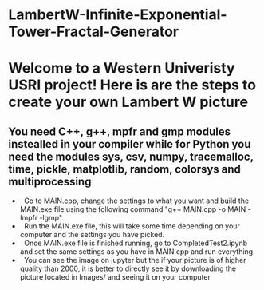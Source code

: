 # LambertW-Infinite-Exponential-Tower-Fractal-Generator
<h1> Welcome to a Western Univeristy USRI project! Here is are the steps to create your own Lambert W picture </h1>

<h2> You need C++, g++, mpfr and gmp modules instealled in your compiler while for Python you need the modules sys, csv, numpy, tracemalloc, time, pickle, matplotlib, random, colorsys and multiprocessing</h2> 

- &nbsp; Go to MAIN.cpp, change the settings to what you want and build the MAIN.exe file using the following command "g++  MAIN.cpp -o MAIN -lmpfr -lgmp"
- &nbsp; Run the MAIN.exe file, this will take some time depending on your computer and the settings you have picked. 
- &nbsp; Once MAIN.exe file is finished running, go to CompletedTest2.ipynb and set the same settings as you have in MAIN.cpp and run everything.
- &nbsp; You can see the image on jupyter but the if your picture is of higher quality than 2000, it is better to directly see it by downloading the picture located in Images/ and seeing it on your computer




